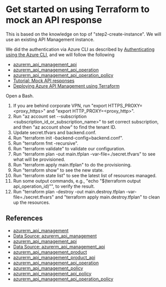 # Get started on using Terraform to mock an API response

This is based on the knowledge on top of "step2-create-instance". We will use an existing API Management instance.

We did the authentication via Azure CLI as described by [Authenticating using the Azure CLI](https://registry.terraform.io/providers/hashicorp/azuread/latest/docs/guides/azure_cli), and we will follow the following

- [azurerm_api_management_api](https://registry.terraform.io/providers/hashicorp/azurerm/latest/docs/resources/api_management_api)
- [azurerm_api_management_api_operation](https://registry.terraform.io/providers/hashicorp/azurerm/latest/docs/resources/api_management_api_operation)
- [azurerm_api_management_api_operation_policy](https://registry.terraform.io/providers/hashicorp/azurerm/latest/docs/resources/api_management_api_operation_policy)
- [Tutorial: Mock API responses](https://docs.microsoft.com/en-us/azure/api-management/mock-api-responses?tabs=azure-cli)
- [Deploying Azure API Management using Terraform](https://www.jeanpaulsmit.com/2020/03/terraform-deploy-apim/)

Open a Bash.

1. If you are behind corporate VPN, run "export HTTPS_PROXY=<proxy_https>" and "export HTTP_PROXY=<proxy_http>".
2. Run "az account set --subscription <subscription_id_or_subscription_name>" to set correct subscription, and then "az account show" to find the tenant ID.
3. Update secret.tfvars and backend.conf.
4. Run "terraform init -backend-config=backend.conf".
5. Run "terraform fmt -recursive".
6. Run "terraform validate" to validate our configuration.
7. Run "terraform plan -out main.tfplan -var-file=./secret.tfvars" to see what will be provisioned.
8. Run "terraform apply main.tfplan" to do the provisioning.
9. Run "terraform show" to see the new state.
10. Run "terraform state list" to see the latest list of resources managed.
11. Run some output commands, e.g., "echo "$(terraform output api_operation_id)"", to verify the result.
12. Run "terraform plan -destroy -out main.destroy.tfplan -var-file=./secret.tfvars" and "terraform apply main.destroy.tfplan" to clean up the resources.

## References

- [azurerm_api_management](https://registry.terraform.io/providers/hashicorp/azurerm/latest/docs/resources/api_management)
- [Data Source: azurerm_api_management](https://registry.terraform.io/providers/hashicorp/azurerm/latest/docs/data-sources/api_management)
- [azurerm_api_management_api](https://registry.terraform.io/providers/hashicorp/azurerm/latest/docs/resources/api_management_api)
- [Data Source: azurerm_api_management_api](https://registry.terraform.io/providers/hashicorp/azurerm/latest/docs/data-sources/api_management_api)
- [azurerm_api_management_product](https://registry.terraform.io/providers/hashicorp/azurerm/latest/docs/resources/api_management_product)
- [azurerm_api_management_product_api](https://registry.terraform.io/providers/hashicorp/azurerm/latest/docs/resources/api_management_product_api)
- [azurerm_api_management_api_operation](https://registry.terraform.io/providers/hashicorp/azurerm/latest/docs/resources/api_management_api_operation)
- [azurerm_api_management_policy](https://registry.terraform.io/providers/hashicorp/azurerm/latest/docs/resources/api_management_policy)
- [azurerm_api_management_api_policy](https://registry.terraform.io/providers/hashicorp/azurerm/latest/docs/resources/api_management_api_policy)
- [azurerm_api_management_api_operation_policy](https://registry.terraform.io/providers/hashicorp/azurerm/latest/docs/resources/api_management_api_operation_policy)
